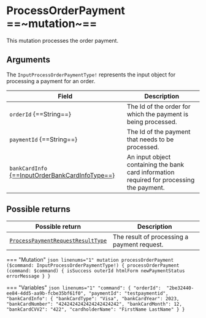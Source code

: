 # ProcessOrderPayment ==~mutation~==

This mutation processes the order payment.

## Arguments

The `InputProcessOrderPaymentType!` represents the input object for processing a payment for an order.

| Field                                                                                            | Description                                                                               |
|--------------------------------------------------------------------------------------------------|-------------------------------------------------------------------------------------------|
| `orderId` {==String==}                                                                           | The Id of the order for which the payment is being processed.                             |
| `paymentId` {==String==}                                                                         | The Id of the payment that needs to be processed.                                         |
| `bankCardInfo` [{==InputOrderBankCardInfoType==}](../objects/input-order-bank-card-info-type.md) | An input object containing the bank card information required for processing the payment. |

## Possible returns

| Possible return                                                                                   | Description                                    	|
|---------------------------------------------------------------------------------------------------|-----------------------------------------------	|
| [`ProcessPaymentRequestResultType`](../objects/process-payment-request-result-type.md)           	|  The result of processing a payment request.  	|


=== "Mutation"
    ```json linenums="1"
    mutation processOrderPayment ($command: InputProcessOrderPaymentType!) {
      processOrderPayment (command: $command)
    {
      isSuccess
      outerId
      htmlForm
      newPaymentStatus
      errorMessage
    }
    }
    ```

=== "Variables"
    ```json linenums="1"
    "command": {
    "orderId":  "2be32440-ee84-4dd5-aa9b-fcbe35bf61f0",
    "paymentId": "testpaymentid",
      "bankCardInfo": {
      "bankCardType": "Visa",
      "bankCardYear": 2023,
        "bankCardNumber": "4242424242424242424242",
        "bankCardMonth": 12,
        "bankCardCVV2": "422",
        "cardholderName": "FirstName LastName"
      }
    }
    ```

